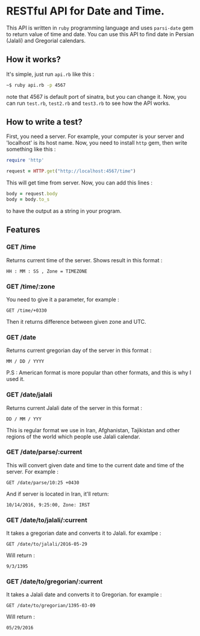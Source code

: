 # RESTful API for Date and Time. 

This API is written in `ruby` programming language and uses `parsi-date` gem to return value of time and date. You can use this API to find date in Persian (Jalali) and Gregorial calendars. 

## How it works?
It's simple, just run `api.rb` like this :

```bash
~$ ruby api.rb -p 4567
```
note that 4567 is default port of sinatra, but you can change it. Now, you can run `test.rb`, `test2.rb` and `test3.rb` to see how the API works.

## How to write a test? 

First, you need a server. For example, your computer is your server and 'localhost' is its host name. Now, you need to install `http` gem, then write something like this :

```ruby
require 'http'

request = HTTP.get("http://localhost:4567/time") 
```
This will get time from server. Now, you can add this lines :

```ruby
body = request.body
body = body.to_s
```
to have the output as a string in your program. 

## Features
### GET /time
Returns current time of the server. Shows result in this format :
```
HH : MM : SS , Zone = TIMEZONE
```
### GET /time/:zone
You need to give it a parameter, for example :
```
GET /time/+0330
``` 
Then it returns difference between given zone and UTC. 
### GET /date
Returns current gregorian day of the server in this format :
```
MM / DD / YYYY
```
P.S : American format is more popular than other formats, and this is why I used it. 
### GET /date/jalali
Returns current Jalali date of the server in this format :
```
DD / MM / YYY
```
This is regular format we use in Iran, Afghanistan, Tajikistan and other regions of the world which people use Jalali calendar. 
### GET /date/parse/:current 
This will convert given date and time to the current date and time of the server. For example :
```
GET /date/parse/10:25 +0430
```
And if server is located in Iran, it'll return:
```
10/14/2016, 9:25:00, Zone: IRST
```
### GET /date/to/jalali/:current
It takes a gregorian date and converts it to Jalali. for examlpe :
```
GET /date/to/jalali/2016-05-29
```
Will return :
```
9/3/1395
```

### GET /date/to/gregorian/:current
It takes a Jalali date and converts it to Gregorian. for example :
```
GET /date/to/gregorian/1395-03-09
```
Will return :

```
05/29/2016
```

